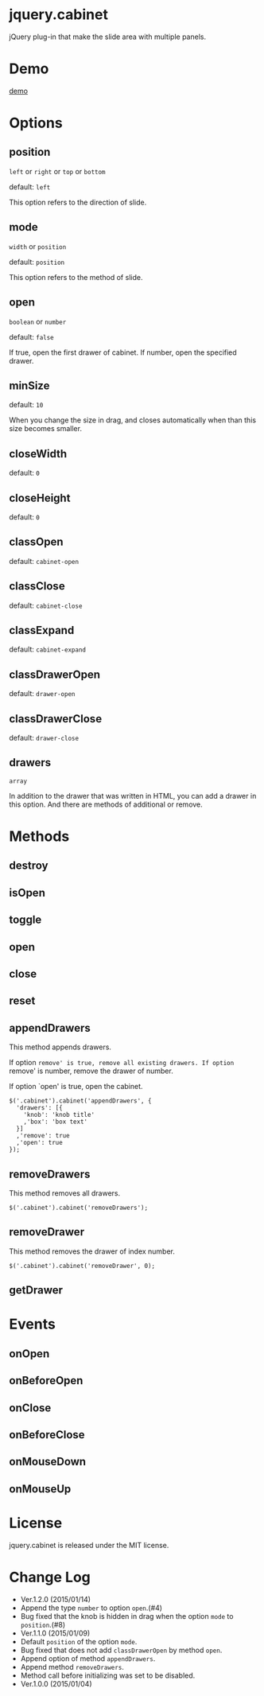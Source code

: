 jquery.cabinet
==============

jQuery plug-in that make the slide area with multiple panels.

Demo
====

[demo](http://fintopo.github.io/jquery.cabinet/)


Options
=======

## position

`left` or `right` or `top` or `bottom`

default: `left`

This option refers to the direction of slide.

## mode

`width` or `position`

default: `position`

This option refers to the method of slide.

## open

`boolean` or `number`

default: `false`

If true, open the first drawer of cabinet.
If number, open the specified drawer.

## minSize

default: `10`

When you change the size in drag, and closes automatically when than this size becomes smaller.

## closeWidth

default: `0`

## closeHeight

default: `0`

## classOpen

default: `cabinet-open`

## classClose

default: `cabinet-close`

## classExpand

default: `cabinet-expand`

## classDrawerOpen

default: `drawer-open`

## classDrawerClose

default: `drawer-close`

## drawers

`array`

In addition to the drawer that was written in HTML, you can add a drawer in this option. 
And there are methods of additional or remove.

Methods
=======

## destroy

## isOpen

## toggle

## open

## close

## reset

## appendDrawers

This method appends drawers.

If option `remove' is true, remove all existing drawers.
If option `remove' is number, remove the drawer of number.

If option `open' is true, open the cabinet.

```
$('.cabinet').cabinet('appendDrawers', {
  'drawers': [{
    'knob': 'knob title'
    ,'box': 'box text'
  }]
  ,'remove': true
  ,'open': true
});
```

## removeDrawers

This method removes all drawers.

```
$('.cabinet').cabinet('removeDrawers');
```

## removeDrawer

This method removes the drawer of index number.

```
$('.cabinet').cabinet('removeDrawer', 0);
```

## getDrawer

Events
======

## onOpen

## onBeforeOpen

## onClose
## onBeforeClose
## onMouseDown
## onMouseUp


License
=======

jquery.cabinet is released under the MIT license.

Change Log
==========

- Ver.1.2.0 (2015/01/14)
 - Append the type `number` to option `open`.(#4)
 - Bug fixed that the knob is hidden in drag when the option `mode` to `position`.(#8)
- Ver.1.1.0 (2015/01/09)
 - Default `position` of the option `mode`.
 - Bug fixed that does not add `classDrawerOpen` by method `open`.
 - Append option of method `appendDrawers`.
 - Append method `removeDrawers`.
 - Method call before initializing was set to be disabled.
- Ver.1.0.0 (2015/01/04)
